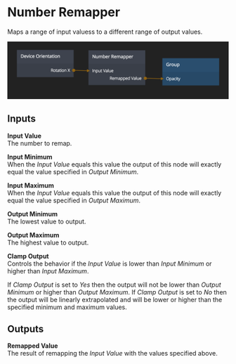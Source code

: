 # Number Remapper

Maps a range of input valuess to a different range of output values.

![](number-remapper.png)

<div class = "node-inputs">

## Inputs

**Input Value**  
The number to remap.

**Input Minimum**  
When the _Input Value_ equals this value the output of this node will exactly equal the value specified in _Output Minimum_.

**Input Maximum**  
When the _Input Value_ equals this value the output of this node will exactly equal the value specified in _Output Maximum_.

**Output Minimum**  
The lowest value to output.

**Output Maximum**  
The highest value to output.

**Clamp Output**  
Controls the behavior if the _Input Value_ is lower than _Input Minimum_ or higher than _Input Maximum_.

If _Clamp Output_ is set to _Yes_ then the output will not be lower than _Output Minimum_ or higher than _Output Maximum_. If _Clamp Output_ is set to _No_ then the output will be linearly extrapolated
and will be lower or higher than the specified minimum and maximum values.

</div>

<div class = "node-outputs">

## Outputs

**Remapped Value**  
The result of remapping the _Input Value_ with the values specified above.

</div>
